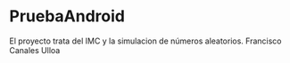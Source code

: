 # PruebaAndroid
El proyecto trata del IMC y la simulacion de números aleatorios.
Francisco Canales Ulloa
